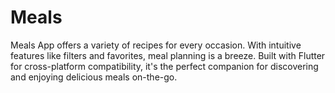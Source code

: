 # Meals

Meals App offers a variety of recipes for every occasion. With intuitive features like filters and favorites, meal planning is a breeze. Built with Flutter for cross-platform compatibility, it's the perfect companion for discovering and enjoying delicious meals on-the-go.

